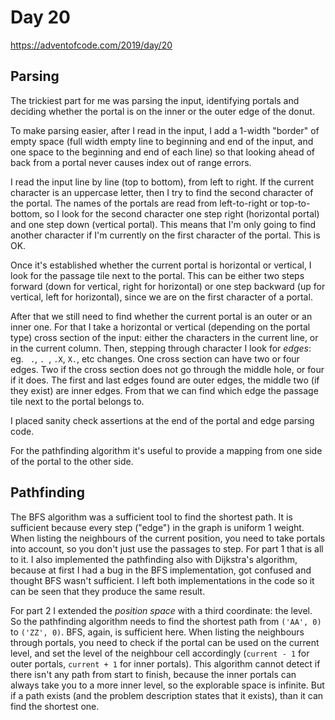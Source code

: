 # Day 20

https://adventofcode.com/2019/day/20

## Parsing

The trickiest part for me was parsing the input, identifying portals
and deciding whether the portal is on the inner or the outer edge of the donut.

To make parsing easier, after I read in the input, I add a 1-width "border" of empty 
space (full width empty line to beginning and end of the input, and one space to the 
beginning and end of each line) so that looking ahead of back from a portal never 
causes index out of range errors.

I read the input line by line (top to bottom), from left to right. If the current
character is an uppercase letter, then I try to find the second character of the portal.
The names of the portals are read from left-to-right or top-to-bottom, so I look for the
second character one step right (horizontal portal) and one step down (vertical portal).
This means that I'm only going to find another character if I'm currently on the first 
character of the portal. This is OK.

Once it's established whether the current portal is horizontal or vertical, I look for
the passage tile next to the portal. This can be either two steps forward (down for vertical,
right for horizontal) or one step backward (up for vertical, left for horizontal), 
since we are on the first character of a portal.

After that we still need to find whether the current portal is an outer or an inner one.
For that I take a horizontal or vertical (depending on the portal type) cross section of the
input: either the characters in the current line, or in the current column. Then, stepping
through character I look for _edges_: eg. ` .`, `. `, `.X`, `X.`, etc changes. One cross
section can have two or four edges. Two if the cross section does not go through the middle hole,
or four if it does. The first and last edges found are outer edges, the middle two (if they exist)
are inner edges. From that we can find which edge the passage tile next to the portal belongs to.

I placed sanity check assertions at the end of the portal and edge parsing code.

For the pathfinding algorithm it's useful to provide a mapping from one side of the portal to
the other side.

## Pathfinding

The BFS algorithm was a sufficient tool to find the shortest path.
It is sufficient because every step ("edge") in the graph is uniform 1 weight.
When listing the neighbours of the current position, you need to take portals into
account, so you don't just use the passages to step. For part 1 that is all to it.
I also implemented the pathfinding also with Dijkstra's algorithm, because at first
I had a bug in the BFS implementation, got confused and thought BFS wasn't sufficient.
I left both implementations in the code so it can be seen that they produce the same
result.

For part 2 I extended the _position space_ with a third coordinate: the level. So the
pathfinding algorithm needs to find the shortest path from `('AA', 0)` to `('ZZ', 0)`.
BFS, again, is sufficient here. When listing the neighbours through portals, you need
to check if the portal can be used on the current level, and set the level of the
neighbour cell accordingly (`current - 1` for outer portals, `current + 1` for inner portals).
This algorithm cannot detect if there isn't any path from start to finish, because the 
inner portals can always take you to a more inner level, so the explorable space is infinite.
But if a path exists (and the problem description states that it exists), than it can find
the shortest one.